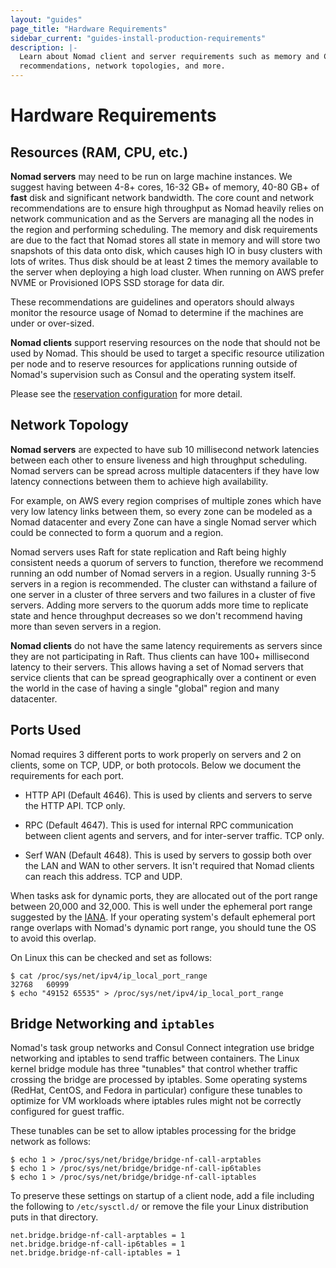 ```yaml
---
layout: "guides"
page_title: "Hardware Requirements"
sidebar_current: "guides-install-production-requirements"
description: |-
  Learn about Nomad client and server requirements such as memory and CPU
  recommendations, network topologies, and more.
---
```


# Hardware Requirements

## Resources (RAM, CPU, etc.)

**Nomad servers** may need to be run on large machine instances. We suggest
having between 4-8+ cores, 16-32 GB+ of memory, 40-80 GB+ of **fast** disk and
significant network bandwidth. The core count and network recommendations are to
ensure high throughput as Nomad heavily relies on network communication and as
the Servers are managing all the nodes in the region and performing scheduling.
The memory and disk requirements are due to the fact that Nomad stores all state
in memory and will store two snapshots of this data onto disk, which causes high IO in busy clusters with lots of writes. Thus disk should
be at least 2 times the memory available to the server when deploying a high
load cluster. When running on AWS prefer NVME or Provisioned IOPS SSD storage for data dir.

These recommendations are guidelines and operators should always monitor the
resource usage of Nomad to determine if the machines are under or over-sized.

**Nomad clients** support reserving resources on the node that should not be
used by Nomad. This should be used to target a specific resource utilization per
node and to reserve resources for applications running outside of Nomad's
supervision such as Consul and the operating system itself.

Please see the [reservation configuration](/docs/configuration/client.html#reserved) for
more detail.

## Network Topology

**Nomad servers** are expected to have sub 10 millisecond network latencies
between each other to ensure liveness and high throughput scheduling. Nomad
servers can be spread across multiple datacenters if they have low latency
connections between them to achieve high availability.

For example, on AWS every region comprises of multiple zones which have very low
latency links between them, so every zone can be modeled as a Nomad datacenter
and every Zone can have a single Nomad server which could be connected to form a
quorum and a region.

Nomad servers uses Raft for state replication and Raft being highly consistent
needs a quorum of servers to function, therefore we recommend running an odd
number of Nomad servers in a region.  Usually running 3-5 servers in a region is
recommended. The cluster can withstand a failure of one server in a cluster of
three servers and two failures in a cluster of five servers. Adding more servers
to the quorum adds more time to replicate state and hence throughput decreases
so we don't recommend having more than seven servers in a region.

**Nomad clients** do not have the same latency requirements as servers since they
are not participating in Raft. Thus clients can have 100+ millisecond latency to
their servers. This allows having a set of Nomad servers that service clients
that can be spread geographically over a continent or even the world in the case
of having a single "global" region and many datacenter.

## Ports Used

Nomad requires 3 different ports to work properly on servers and 2 on clients,
some on TCP, UDP, or both protocols. Below we document the requirements for each
port.

* HTTP API (Default 4646). This is used by clients and servers to serve the HTTP
  API. TCP only.

* RPC (Default 4647). This is used for internal RPC communication between client
  agents and servers, and for inter-server traffic. TCP only.

* Serf WAN (Default 4648). This is used by servers to gossip both over the LAN and
  WAN to other servers. It isn't required that Nomad clients can reach this address.
  TCP and UDP.

When tasks ask for dynamic ports, they are allocated out of the port range
between 20,000 and 32,000. This is well under the ephemeral port range suggested
by the [IANA](https://en.wikipedia.org/wiki/Ephemeral_port). If your operating
system's default ephemeral port range overlaps with Nomad's dynamic port range,
you should tune the OS to avoid this overlap.

On Linux this can be checked and set as follows:

```
$ cat /proc/sys/net/ipv4/ip_local_port_range
32768   60999
$ echo "49152 65535" > /proc/sys/net/ipv4/ip_local_port_range
```

## Bridge Networking and `iptables`

Nomad's task group networks and Consul Connect integration use bridge networking and iptables to send traffic between containers. The Linux kernel bridge module has three "tunables" that control whether traffic crossing the bridge are processed by iptables. Some operating systems (RedHat, CentOS, and Fedora in particular) configure these tunables to optimize for VM workloads where iptables rules might not be correctly configured for guest traffic.

These tunables can be set to allow iptables processing for the bridge network as follows:

```
$ echo 1 > /proc/sys/net/bridge/bridge-nf-call-arptables
$ echo 1 > /proc/sys/net/bridge/bridge-nf-call-ip6tables
$ echo 1 > /proc/sys/net/bridge/bridge-nf-call-iptables
```

To preserve these settings on startup of a client node, add a file including the following to `/etc/sysctl.d/` or remove the file your Linux distribution puts in that directory.

```
net.bridge.bridge-nf-call-arptables = 1
net.bridge.bridge-nf-call-ip6tables = 1
net.bridge.bridge-nf-call-iptables = 1
```
